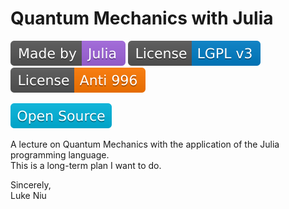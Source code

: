 # Quantum Mechanics with Julia

[![Made by Julia](MadebyJulia.svg)](https://julialang.org/)
[![License: LGPL v3](LicenseLGPLv3.svg)](https://www.gnu.org/licenses/lgpl-3.0)
[![License: NPL](LicenseNPL.svg)](https://github.com/996icu/996.ICU/blob/master/LICENSE)

![Open Source](OpenSource.svg)

A lecture on Quantum Mechanics with the application of the Julia programming language.  
This is a long-term plan I want to do.

Sincerely,  
Luke Niu
